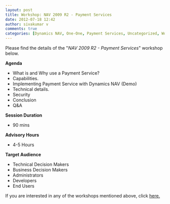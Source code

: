 ```yaml
---
layout: post
title: Workshop: NAV 2009 R2 - Payment Services
date: 2012-07-18 12:42
author: sivakumar v
comments: true
categories: [Dynamics NAV, One-One, Payment Services, Uncategorized, Workshops]
---
```

<p>Please find the details of the "<em>NAV 2009 R2 - Payment Services</em>" workshop below.<p><strong>Agenda</strong></p><ul>
<li>What is and Why use a Payment Service?</li>
<li>Capabilities.</li>
<li>Implementing Payment Service with Dynamics NAV (Demo)</li>
<li>Technical details.</li>
<li>Security</li>
<li>Conclusion</li>
<li>Q&amp;A</li>
</ul><p><strong>Session Duration</strong></p><ul>
<li>90 mins</li>
</ul><p><strong>Advisory Hours</strong></p><ul>
<li>4-5 Hours</li>
</ul><p><strong>Target Audience</strong></p><ul>
<li>Technical Decision Makers</li>
<li>Business Decision Makers</li>
<li>Administrators</li>
<li>Developers</li>
<li>End Users</li>
</ul><p>If you are interested in any of the workshops mentioned above, click <a href="mailto:blog_ptsdynamics@microsoft.com?Subject=Dynamics%20NAV%20Workshops%20-%20Registration&amp;Body=PLEASE%20FILL%20IN%20THE%20FOLLOWING%20DETAILS%0A%0AName%3A%0ACompany%20Name%3A%0APartner%20ID%3A%0AContact%20number%3A%0AEmail%20ID%3A%0AProducts%20interested%20in%3A%0ASessions%20interested%20in%3A">here.</a></p></p>

